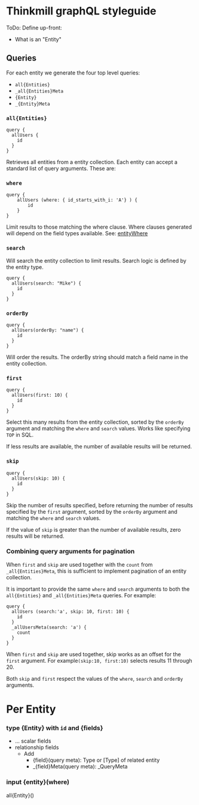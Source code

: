 # Thinkmill graphQL styleguide

ToDo: Define up-front:

- What is an "Entity"

## Queries

For each entity we generate the four top level queries:

- `all{Entities}`
- `_all{Entities}Meta`
- `{Entity}`
- `_{Entity}Meta`

### `all{Entities}`

```gql
query {
  allUsers {
    id
  }
}
```

Retrieves all entities from a entity collection. Each entity can accept a standard list of query arguments. These are:

### `where`

```gql
query {
    allUsers (where: { id_starts_with_i: 'A'} ) {
        id
    }
}
```

Limit results to those matching the where clause. Where clauses generated will depend on the field types available. See: [entityWhere]()

### `search`

Will search the entity collection to limit results. Search logic is defined by the entity type.

```gql
query {
  allUsers(search: "Mike") {
    id
  }
}
```

### `orderBy`

```gql
query {
  allUsers(orderBy: "name") {
    id
  }
}
```

Will order the results. The orderBy string should match a field name in the entity collection.

### `first`

```gql
query {
  allUsers(first: 10) {
    id
  }
}
```

Select this many results from the entity collection, sorted by the `orderBy` argument and matching the `where` and `search` values. Works like specifying `TOP` in SQL.

If less results are available, the number of available results will be returned.

### `skip`

```gql
query {
  allUsers(skip: 10) {
    id
  }
}
```

Skip the number of results specified, before returning the number of results specified by the `first` argument, sorted by the `orderBy` argument and matching the `where` and `search` values.

If the value of `skip` is greater than the number of available results, zero results will be returned.

### Combining query arguments for pagination

When `first` and `skip` are used together with the `count` from `_all{Entities}Meta`, this is sufficient to implement pagination of an entity collection.

It is important to provide the same `where` and `search` arguments to both the `all{Entities}` and `_all{Entities}Meta` queries. For example:

```gql
query {
  allUsers (search:'a', skip: 10, first: 10) {
    id
  }
  _allUsersMeta(search: 'a') {
    count
  }
}

```

When `first` and `skip` are used together, skip works as an offset for the `first` argument. For example`(skip:10, first:10)` selects results 11 through 20.

Both `skip` and `first` respect the values of the `where`, `search` and `orderBy` arguments.

# Per Entity

### type {Entity} with `id` and {fields}

- ... scalar fields
- relationship fields
  - Add
    - {field}(query meta): Type or [Type] of related entity
    - \_{field}Meta(query meta): \_QueryMeta

### input {entity}(where)

all{Entity}()
